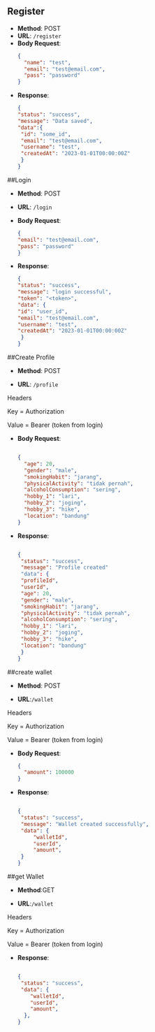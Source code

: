 ## Register
- **Method**: POST
- **URL**: `/register`
- **Body Request**:
  ```json
  {
    "name": "test",
    "email": "test@email.com",
    "pass": "password"
  }
- **Response**:
   ```json
  {
  "status": "success",
  "message": "Data saved",
  "data":{
    "id": "some_id",
    "email": "test@email.com",
    "username": "test",
    "createdAt": "2023-01-01T00:00:00Z"
    }
  }

##Login
- **Method**: POST

- **URL**: `/login`

- **Body Request**:
  ```json
  {
  "email": "test@email.com",
  "pass": "password"
  }

- **Response**:
   ```json
  {
  "status": "success",
  "message": "login successful",
  "token": "<token>",
  "data": {
   "id": "user_id",
   "email": "test@email.com",
   "username": "test",
   "createdAt": "2023-01-01T00:00:00Z"
    }
  }

##Create Profile

- **Method**: POST

- **URL**: `/profile`

Headers

Key = Authorization

Value = Bearer (token from login)

- **Body Request**:
  ```json

  {
    "age": 20,
    "gender": "male",
    "smokingHabit": "jarang",
    "physicalActivity": "tidak pernah",
    "alcoholConsumption": "sering",
    "hobby_1": "lari",
    "hobby_2": "joging",
    "hobby_3": "hike",
    "location": "bandung"
  }
  
- **Response**:
   ```json

  {
    "status": "success",
    "message": "Profile created"
    "data": {
    "profileId",
    "userId",
    "age": 20,
    "gender": "male",
    "smokingHabit": "jarang",
    "physicalActivity": "tidak pernah",
    "alcoholConsumption": "sering",
    "hobby_1": "lari",
    "hobby_2": "joging",
    "hobby_3": "hike",
    "location": "bandung"
    }
  }
##create wallet
- **Method**: POST

- **URL**:`/wallet`

Headers

Key = Authorization

Value = Bearer (token from login)
- **Body Request**:
  ```json
  {
    "amount": 100000
  }
  
- **Response**:
   ```json

  {
    "status": "success",
    "message": "Wallet created successfully",
    "data": {
        "walletId",
        "userId",
        "amount",
    }
  }
##get Wallet
- **Method**:GET

- **URL**:`/wallet`

Headers

Key = Authorization

Value = Bearer (token from login)

- **Response**:
   ```json

  {
    "status": "success",
    "data": {
       "walletId",
       "userId",
       "amount",
     },
   }
